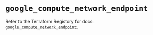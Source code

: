 # `google_compute_network_endpoint`

Refer to the Terraform Registory for docs: [`google_compute_network_endpoint`](https://registry.terraform.io/providers/hashicorp/google/4.76.0/docs/resources/compute_network_endpoint).
